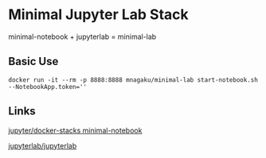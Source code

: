 
# Minimal Jupyter Lab Stack

minimal-notebook + jupyterlab = minimal-lab

## Basic Use

```
docker run -it --rm -p 8888:8888 mnagaku/minimal-lab start-notebook.sh --NotebookApp.token=''
```

## Links

[jupyter/docker-stacks minimal-notebook](https://github.com/jupyter/docker-stacks/tree/master/minimal-notebook)

[jupyterlab/jupyterlab](https://github.com/jupyterlab/jupyterlab)
